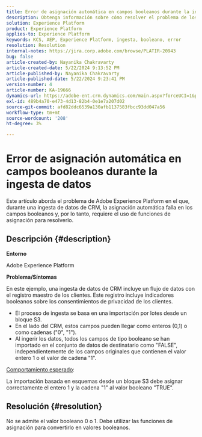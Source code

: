 ```yaml
---
title: Error de asignación automática en campos booleanos durante la ingesta de datos
description: Obtenga información sobre cómo resolver el problema de los errores de asignación automática en campos booleanos durante la ingesta de datos
solution: Experience Platform
product: Experience Platform
applies-to: Experience Platform
keywords: KCS, AEP, Experience Platform, ingesta, booleano, error
resolution: Resolution
internal-notes: https://jira.corp.adobe.com/browse/PLATIR-20943
bug: false
article-created-by: Nayanika Chakravarty
article-created-date: 5/22/2024 9:13:52 PM
article-published-by: Nayanika Chakravarty
article-published-date: 5/22/2024 9:23:41 PM
version-number: 4
article-number: KA-19666
dynamics-url: https://adobe-ent.crm.dynamics.com/main.aspx?forceUCI=1&pagetype=entityrecord&etn=knowledgearticle&id=b41f0a30-8018-ef11-9f8a-6045bd026dc7
exl-id: 489b4a70-e473-4d13-82b4-0e1e7a207d02
source-git-commit: afd82ddc6539a130afb1137583fbcc93dd047a56
workflow-type: tm+mt
source-wordcount: '208'
ht-degree: 3%

---
```


# Error de asignación automática en campos booleanos durante la ingesta de datos


Este artículo aborda el problema de Adobe Experience Platform en el que, durante una ingesta de datos de CRM, la asignación automática falla en los campos booleanos y, por lo tanto, requiere el uso de funciones de asignación para resolverlo.

## Descripción {#description}


<b>Entorno</b>

Adobe Experience Platform

<b>Problema/Síntomas</b>

En este ejemplo, una ingesta de datos de CRM incluye un flujo de datos con el registro maestro de los clientes. Este registro incluye indicadores booleanos sobre los consentimientos de privacidad de los clientes.

- El proceso de ingesta se basa en una importación por lotes desde un bloque S3.
- En el lado del CRM, estos campos pueden llegar como enteros (0,1) o como cadenas (&quot;0&quot;, &quot;1&quot;).
- Al ingerir los datos, todos los campos de tipo booleano se han importado en el conjunto de datos de destinatario como &quot;FALSE&quot;, independientemente de los campos originales que contienen el valor entero 1 o el valor de cadena &quot;1&quot;.


<u>Comportamiento esperado</u>:

La importación basada en esquemas desde un bloque S3 debe asignar correctamente el entero 1 y la cadena &quot;1&quot; al valor booleano &quot;TRUE&quot;.


## Resolución {#resolution}


No se admite el valor booleano 0 o 1. Debe utilizar las funciones de asignación para convertirlo en valores booleanos.
